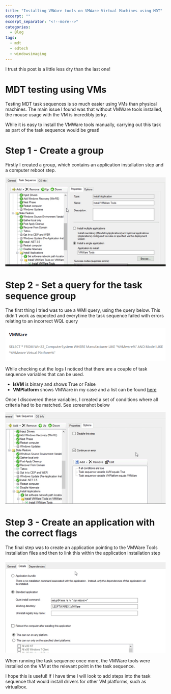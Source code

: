```yaml
---
title: "Installing VMWare tools on VMWare Virtual Machines using MDT"
excerpt: ""
excerpt_separator: "<!--more-->"
categories:
  - Blog
tags:
  - mdt
  - edtech
  - windowsimaging
---
```


I trust this post is a little less dry than the last one!

# MDT testing using VMs

Testing MDT task sequences is so much easier using VMs than physical machines. The main issue I found was that without VMWare tools installed, the mouse usage with the VM is incredibly jerky.

While it is easy to install the VMWare tools manually, carrying out this task as part of the task sequence would be great!

# Step 1 - Create a group

Firstly I created a group, which contains an application installation step and a computer reboot step.

![Application being installed](/assets/images/2020-01-31/mdt4.jpg)

# Step 2 - Set a query for the task sequence group

The first thing I tried was to use a WMI query, using the query below. This didn't work as expected and everytime the task sequence failed with errors relating to an incorrect WQL query

![WMI Query that wouldn't work](/assets/images/2020-01-31/mdt1.png)

While checking out the logs I noticed that there are a couple of task sequence variables that can be used. 

* **IsVM** is binary and shows True or False
* **VMPlatform** shows VMWare in my case and a list can be found [here](https://systemscenter.ru/mdt2012.en/vmplatform.htm)

Once I discovered these variables, I created a set of conditions where all criteria had to be matched. See screenshot below

![Task sequence variables](/assets/images/2020-01-31/mdt2.jpg)

# Step 3 - Create an application with the correct flags

The final step was to create an application pointing to the VMWare Tools installation files and then to link this within the application installation step

![Silent installation flags for VMWare tools](/assets/images/2020-01-31/mdt3.jpg)

When running the task sequence once more, the VMWare tools were installed on the VM at the relevant point in the task sequence.

I hope this is useful! If I have time I will look to add steps into the task sequence that would install drivers for other VM platforms, such as virtualbox.